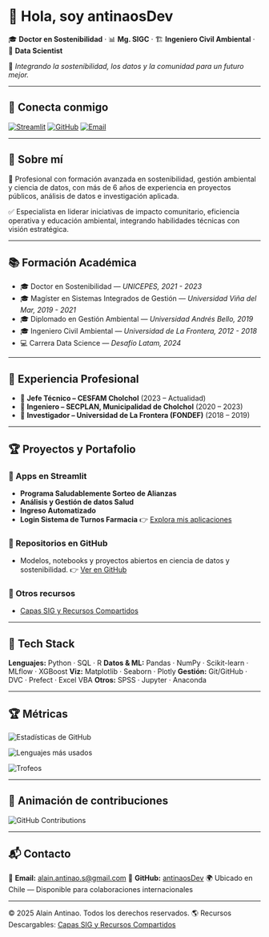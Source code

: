 # 👋 Hola, soy **antinaosDev**

🎓 **Doctor en Sostenibilidad** · 📊 **Mg. SIGC** · 🏗️ **Ingeniero Civil Ambiental** · 🧪 **Data Scientist**

🌱 *Integrando la sostenibilidad, los datos y la comunidad para un futuro mejor.*

---

## 🔗 Conecta conmigo
[![Streamlit](https://img.shields.io/badge/Streamlit%20Apps-FF4B4B?logo=streamlit\&logoColor=white)](https://share.streamlit.io/user/antinaosdev)
[![GitHub](https://img.shields.io/badge/GitHub-100000?logo=github\&logoColor=white)](https://github.com/antinaosDev)
[![Email](https://img.shields.io/badge/Email-alain.antinao.s%40gmail.com-informational)](mailto:alain.antinao.s@gmail.com)

---

## 🧭 Sobre mí

💬 Profesional con formación avanzada en sostenibilidad, gestión ambiental y ciencia de datos, con más de 6 años de experiencia en proyectos públicos, análisis de datos e investigación aplicada.

✅ Especialista en liderar iniciativas de impacto comunitario, eficiencia operativa y educación ambiental, integrando habilidades técnicas con visión estratégica.

---

## 📚 Formación Académica

* 🎓 Doctor en Sostenibilidad — *UNICEPES, 2021 - 2023*
* 🎓 Magíster en Sistemas Integrados de Gestión — *Universidad Viña del Mar, 2019 - 2021*
* 🎓 Diplomado en Gestión Ambiental — *Universidad Andrés Bello, 2019*
* 🎓 Ingeniero Civil Ambiental — *Universidad de La Frontera, 2012 - 2018*
* 💻 Carrera Data Science — *Desafío Latam, 2024*

---

## 💼 Experiencia Profesional

* 🔽 **Jefe Técnico – CESFAM Cholchol** (2023 – Actualidad)
* 🔽 **Ingeniero – SECPLAN, Municipalidad de Cholchol** (2020 – 2023)
* 🔽 **Investigador – Universidad de La Frontera (FONDEF)** (2018 – 2019)

---

## 🏆 Proyectos y Portafolio

### 🚀 Apps en Streamlit

* **Programa Saludablemente Sorteo de Alianzas**
* **Análisis y Gestión de datos Salud**
* **Ingreso Automatizado**
* **Login Sistema de Turnos Farmacia**
  👉 [Explora mis aplicaciones](https://share.streamlit.io/user/antinaosdev)

### 📂 Repositorios en GitHub

* Modelos, notebooks y proyectos abiertos en ciencia de datos y sostenibilidad.
  👉 [Ver en GitHub](https://github.com/antinaosDev)

### 📜 Otros recursos

* [Capas SIG y Recursos Compartidos](https://www.notion.so/Capas-SIG-y-Recursos-Compartidos-1d80a081d9a98019b26be783c4babe30?pvs=21)

---

## 🧰 Tech Stack

**Lenguajes:** Python · SQL · R
**Datos & ML:** Pandas · NumPy · Scikit-learn · MLflow · XGBoost
**Viz:** Matplotlib · Seaborn · Plotly
**Gestión:** Git/GitHub · DVC · Prefect · Excel VBA
**Otros:** SPSS · Jupyter · Anaconda

---

## 🏆 Métricas

![Estadísticas de GitHub](https://github-readme-stats.vercel.app/api?username=antinaosDev\&show_icons=true\&hide_border=true\&count_private=true\&include_all_commits=true\&theme=radical)

![Lenguajes más usados](https://github-readme-stats.vercel.app/api/top-langs/?username=antinaosDev\&layout=compact\&hide_border=true\&theme=radical)

![Trofeos](https://github-profile-trophy.vercel.app/?username=antinaosDev\&theme=onedark\&no-frame=true\&column=4)

---

## 🐍 Animación de contribuciones

![GitHub Contributions](https://github-readme-stats.vercel.app/api?username=antinaosDev&show_icons=true&theme=radical)



---

## 📬 Contacto

📧 **Email:** [alain.antinao.s@gmail.com](mailto:alain.antinao.s@gmail.com)
💼 **GitHub:** [antinaosDev](https://github.com/antinaosDev)
🌍 Ubicado en Chile — Disponible para colaboraciones internacionales

---

© 2025 Alain Antinao. Todos los derechos reservados.
🌎 Recursos Descargables: [Capas SIG y Recursos Compartidos](https://www.notion.so/Capas-SIG-y-Recursos-Compartidos-1d80a081d9a98019b26be783c4babe30?pvs=21)
